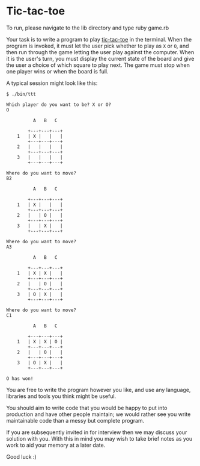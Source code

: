 # Tic-tac-toe

To run, please navigate to the lib directory and type ruby game.rb

Your task is to write a program to play
[tic-tac-toe](http://en.wikipedia.org/wiki/Tic-tac-toe) in the terminal. When
the program is invoked, it must let the user pick whether to play as `X` or `O`,
and then run through the game letting the user play against the computer. When
it is the user's turn, you must display the current state of the board and give
the user a choice of which square to play next. The game must stop when one
player wins or when the board is full.

A typical session might look like this:

```
$ ./bin/ttt

Which player do you want to be? X or O?
O

          A   B   C

        +---+---+---+
    1   | X |   |   |
        +---+---+---+
    2   |   |   |   |
        +---+---+---+
    3   |   |   |   |
        +---+---+---+

Where do you want to move?
B2

          A   B   C

        +---+---+---+
    1   | X |   |   |
        +---+---+---+
    2   |   | O |   |
        +---+---+---+
    3   |   | X |   |
        +---+---+---+

Where do you want to move?
A3

          A   B   C

        +---+---+---+
    1   | X | X |   |
        +---+---+---+
    2   |   | O |   |
        +---+---+---+
    3   | O | X |   |
        +---+---+---+

Where do you want to move?
C1

          A   B   C

        +---+---+---+
    1   | X | X | O |
        +---+---+---+
    2   |   | O |   |
        +---+---+---+
    3   | O | X |   |
        +---+---+---+

O has won!
```

You are free to write the program however you like, and use any language,
libraries and tools you think might be useful.

You should aim to write code that you would be happy to put into production and
have other people maintain; we would rather see you write maintainable code
than a messy but complete program.

If you are subsequently invited in for interview then we may discuss your
solution with you. With this in mind you may wish to take brief notes as you
work to aid your memory at a later date.

Good luck :)
